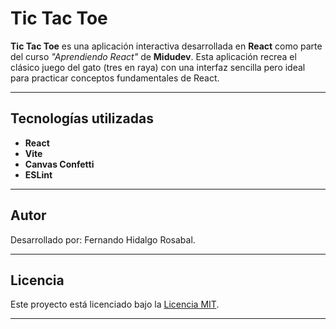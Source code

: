 # Tic Tac Toe

**Tic Tac Toe** es una aplicación interactiva desarrollada en **React** como parte del curso _"Aprendiendo React"_ de **Midudev**. Esta aplicación recrea el clásico juego del gato (tres en raya) con una interfaz sencilla pero ideal para practicar conceptos fundamentales de React.

---

## Tecnologías utilizadas

- **React**
- **Vite**
- **Canvas Confetti**
- **ESLint**

---

## Autor

Desarrollado por: Fernando Hidalgo Rosabal.

---

## Licencia

Este proyecto está licenciado bajo la [Licencia MIT](https://opensource.org/licenses/MIT).

---